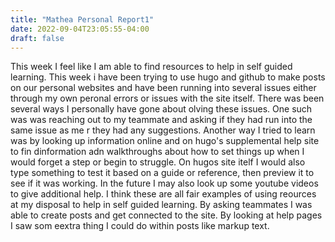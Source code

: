 ```yaml
---
title: "Mathea Personal Report1"
date: 2022-09-04T23:05:55-04:00
draft: false
---
```

This week I feel like I am able to find resources to help in self guided learning. This week i have been trying to use hugo and github to make posts on our personal websites and have been running into several issues either through my own peronal errors or issues with the site itself. There was been several ways I personally have gone about olving these issues. One such was was reaching out to my teammate and asking if they had run into the same issue as me r they had any suggestions. Another way I tried to learn was by looking up information online and on hugo's supplemental help site to fin dinformation adn walkthroughs about how to set things up when I would forget a step or begin to struggle. On hugos site itelf I would also type something to test it based on a guide or reference, then preview it to see if it was working. In the future I may also look up some youtube videos to give additional help. I think these are all fair examples of using reources at my disposal to help in self guided learning. By asking teammates I was able to create posts and get connected to the site. By looking at help pages I saw som eextra thing I could do within posts like markup text. 
